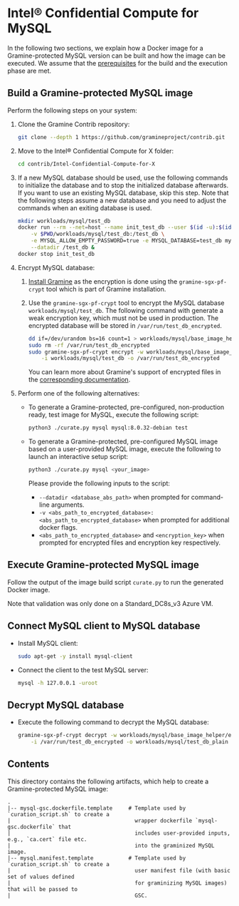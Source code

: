 # Intel® Confidential Compute for MySQL

In the following two sections, we explain how a Docker image for a Gramine-protected MySQL version
can be built and how the image can be executed. We assume that the [prerequisites](../../README.md)
for the build and the execution phase are met.


## Build a Gramine-protected MySQL image

Perform the following steps on your system:

1. Clone the Gramine Contrib repository:
   ```sh
   git clone --depth 1 https://github.com/gramineproject/contrib.git
   ```

2. Move to the Intel® Confidential Compute for X folder:
   ```sh
   cd contrib/Intel-Confidential-Compute-for-X
   ```

3. If a new MySQL database should be used, use the following commands to initialize the database and
   to stop the initialized database afterwards. If you want to use an existing MySQL database, skip
   this step. Note that the following steps assume a new database and you need to adjust the
   commands when an exiting database is used.
   ```sh
   mkdir workloads/mysql/test_db
   docker run --rm --net=host --name init_test_db --user $(id -u):$(id -g) \
       -v $PWD/workloads/mysql/test_db:/test_db \
       -e MYSQL_ALLOW_EMPTY_PASSWORD=true -e MYSQL_DATABASE=test_db mysql:8.0.32-debian \
       --datadir /test_db &
   docker stop init_test_db
   ```

4. Encrypt MySQL database:

    1. [Install Gramine](https://gramine.readthedocs.io/en/latest/quickstart.html#install-gramine)
        as the encryption is done using the `gramine-sgx-pf-crypt` tool which is part of Gramine
        installation.

    2. Use the `gramine-sgx-pf-crypt` tool to encrypt the MySQL database `workloads/mysql/test_db`.
       The following command with generate a weak encryption key, which must not be used in
       production. The encrypted database will be stored in `/var/run/test_db_encrypted`.
       ```sh
       dd if=/dev/urandom bs=16 count=1 > workloads/mysql/base_image_helper/encryption_key
       sudo rm -rf /var/run/test_db_encrypted
       sudo gramine-sgx-pf-crypt encrypt -w workloads/mysql/base_image_helper/encryption_key \
           -i workloads/mysql/test_db -o /var/run/test_db_encrypted
       ```
       You can learn more about Gramine's support of encrypted files in the
       [corresponding documentation](https://gramine.readthedocs.io/en/stable/manifest-syntax.html#encrypted-files).

5. Perform one of the following alternatives:
    - To generate a Gramine-protected, pre-configured, non-production ready, test image for MySQL,
      execute the following script:
      ```sh
      python3 ./curate.py mysql mysql:8.0.32-debian test
      ```
    - To generate a Gramine-protected, pre-configured MySQL image based on a user-provided MySQL
      image, execute the following to launch an interactive setup script:
      ```sh
      python3 ./curate.py mysql <your_image>
      ```

      Please provide the following inputs to the script:
      - `--datadir <database_abs_path>` when prompted for command-line arguments.
      - `-v <abs_path_to_encrypted_database>:<abs_path_to_encrypted_database>` when prompted for
        additional docker flags.
      - `<abs_path_to_encrypted_database>` and `<encryption_key>` when prompted for encrypted
        files and encryption key respectively.


## Execute Gramine-protected MySQL image

Follow the output of the image build script `curate.py` to run the generated Docker image.

Note that validation was only done on a Standard_DC8s_v3 Azure VM.


## Connect MySQL client to MySQL database

- Install MySQL client:
  ```sh
  sudo apt-get -y install mysql-client
  ```
- Connect the client to the test MySQL server:
  ```sh
  mysql -h 127.0.0.1 -uroot
  ```


## Decrypt MySQL database

- Execute the following command to decrypt the MySQL database:
  ```sh
  gramine-sgx-pf-crypt decrypt -w workloads/mysql/base_image_helper/encryption_key \
      -i /var/run/test_db_encrypted -o workloads/mysql/test_db_plain
  ```


## Contents

This directory contains the following artifacts, which help to create a Gramine-protected MySQL
image:

    .
    |-- mysql-gsc.dockerfile.template     # Template used by `curation_script.sh` to create a
    |                                       wrapper dockerfile `mysql-gsc.dockerfile` that
    |                                       includes user-provided inputs, e.g., `ca.cert` file etc.
    |                                       into the graminized MySQL image.
    |-- mysql.manifest.template           # Template used by `curation_script.sh` to create a
    |                                       user manifest file (with basic set of values defined
    |                                       for graminizing MySQL images) that will be passed to
    |                                       GSC.
